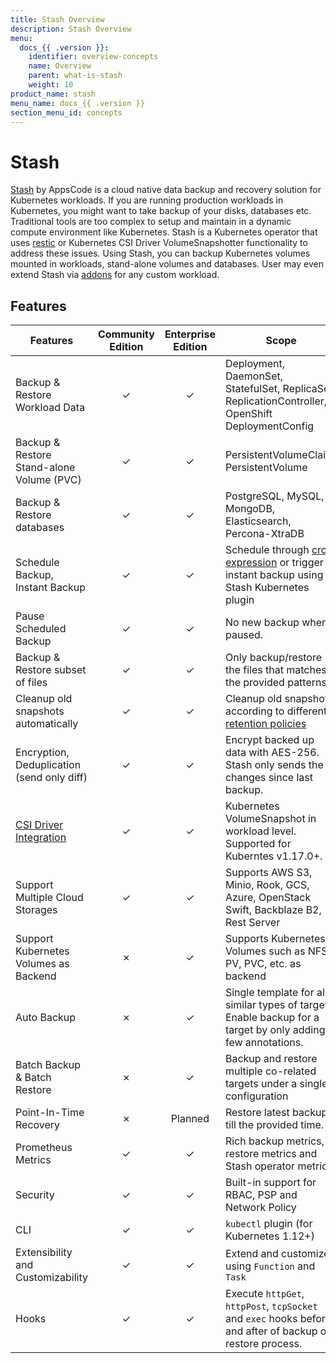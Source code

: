 ```yaml
---
title: Stash Overview
description: Stash Overview
menu:
  docs_{{ .version }}:
    identifier: overview-concepts
    name: Overview
    parent: what-is-stash
    weight: 10
product_name: stash
menu_name: docs_{{ .version }}
section_menu_id: concepts
---
```


# Stash

[Stash](https://stash.run) by AppsCode is a cloud native data backup and recovery solution for Kubernetes workloads. If you are running production workloads in Kubernetes, you might want to take backup of your disks, databases etc. Traditional tools are too complex to setup and maintain in a dynamic compute environment like Kubernetes. Stash is a Kubernetes operator that uses [restic](https://github.com/restic/restic) or Kubernetes CSI Driver VolumeSnapshotter functionality to address these issues. Using Stash, you can backup Kubernetes volumes mounted in workloads, stand-alone volumes and databases. User may even extend Stash via [addons](https://stash.run/docs/latest/guides/latest/addons/overview/) for any custom workload.

## Features

| Features                                                                                | Community Edition | Enterprise Edition | Scope                                                                                                                                                               |
| --------------------------------------------------------------------------------------- | :---------------: | :----------------: | ------------------------------------------------------------------------------------------------------------------------------------------------------------------- |
| Backup & Restore Workload Data                                                          |     &#10003;      |      &#10003;      | Deployment, DaemonSet, StatefulSet, ReplicaSet, ReplicationController, OpenShift DeploymentConfig                                                                   |
| Backup & Restore Stand-alone Volume (PVC)                                               |     &#10003;      |      &#10003;      | PersistentVolumeClaim, PersistentVolume                                                                                                                             |
| Backup & Restore databases                                                              |     &#10003;      |      &#10003;      | PostgreSQL, MySQL, MongoDB, Elasticsearch, Percona-XtraDB                                                                                                           |
| Schedule Backup, Instant Backup                                                         |     &#10003;      |      &#10003;      | Schedule through [cron expression](https://en.wikipedia.org/wiki/Cron) or trigger instant backup using Stash Kubernetes plugin                                      |
| Pause Scheduled Backup                                                                  |     &#10003;      |      &#10003;      | No new backup when paused.                                                                                                                                          |
| Backup & Restore subset of files                                                        |     &#10003;      |      &#10003;      | Only backup/restore the files that matches the provided patterns                                                                                                    |
| Cleanup old snapshots automatically                                                     |     &#10003;      |      &#10003;      | Cleanup old snapshots according to different [retention policies](https://restic.readthedocs.io/en/stable/060_forget.html#removing-snapshots-according-to-a-policy) |
| Encryption, Deduplication (send only diff)                                              |     &#10003;      |      &#10003;      | Encrypt backed up data with AES-256. Stash only sends the changes since last backup.                                                                                |
| [CSI Driver Integration](https://kubernetes.io/docs/concepts/storage/volume-snapshots/) |     &#10003;      |      &#10003;      | Kubernetes VolumeSnapshot in workload level. Supported for Kuberntes v1.17.0+.                                                                                      |
| Support Multiple Cloud Storages                                                         |     &#10003;      |      &#10003;      | Supports AWS S3, Minio, Rook, GCS, Azure, OpenStack Swift,  Backblaze B2, Rest Server                                                                               |
| Support Kubernetes Volumes as Backend                                                   |     &#10007;      |      &#10003;      | Supports Kubernetes Volumes such as NFS, PV, PVC, etc. as backend                                                                                                   |
| Auto Backup                                                                             |     &#10007;      |      &#10003;      | Single template for all similar types of targets. Enable backup for a target by only adding few annotations.                                                        |
| Batch Backup  & Batch Restore                                                           |     &#10007;      |      &#10003;      | Backup and restore multiple co-related targets under a single configuration                                                                                         |
| Point-In-Time Recovery                                                                  |     &#10007;      |      Planned       | Restore latest backup till the provided time.                                                                                                                       |
| Prometheus Metrics                                                                      |     &#10003;      |      &#10003;      | Rich backup metrics, restore metrics and Stash operator metrics.                                                                                                    |
| Security                                                                                |     &#10003;      |      &#10003;      | Built-in support for RBAC, PSP and Network Policy                                                                                                                   |
| CLI                                                                                     |     &#10003;      |      &#10003;      | `kubectl` plugin (for Kubernetes 1.12+)                                                                                                                             |
| Extensibility and Customizability                                                       |     &#10003;      |      &#10003;      | Extend and customize using `Function` and `Task`                                                                                                                    |
| Hooks                                                                                   |     &#10003;      |      &#10003;      | Execute `httpGet`, `httpPost`, `tcpSocket` and `exec` hooks before and after  of backup or restore process.                                                         |
